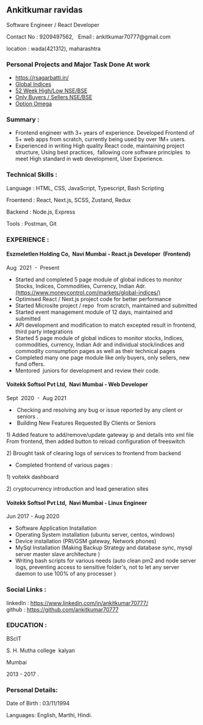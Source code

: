 <body class="c7 c27 doc-content">
    <p class="c31 c32 title" id="h.5x0d5h95i329"><h2 class="c2 c31" id="h.btnhb4vznhl8"><span class="c10">Ankitkumar ravidas </span></h2></p>
    <p class="c34 subtitle" id="h.sbziogryzzql"><span class="c13">Software Engineer / React Developer</span></p>
    <p class="c15"><span class="c5">Contact No : 9209497562, &nbsp; Email : ankitkumar70777@gmail.com </span></p>
    <p class="c15"><span class="c5">location : wada(421312), maharashtra</span></p>
    <h3 class="c2 c31" id="h.btnhb4vznhl8"><span class="c10">Personal Projects and Major Task Done At work  </span></h3>
    <ul class="c8 lst-kix_346hmfwinf4s-0 start">
    <li class="c0 li-bullet-0"><span class="c5"><a href="https://rsagarbatti.in/">https://rsagarbatti.in/</a> </span></li>
    <li class="c0 li-bullet-0"><span class="c5"><a href="https://www.moneycontrol.com/markets/global-indices/">Global Indices</a> </span></li>
    <li class="c0 li-bullet-0"><span class="c5"><a href="https://www.moneycontrol.com/stocks/marketstats/nselow/index.php">52 Week High/Low  NSE/BSE</a> </span></li>
    <li class="c0 li-bullet-0"><span class="c5"><a href="https://www.moneycontrol.com/stocks/marketstats/onlybuyers.php">Only Buyers / Sellers NSE/BSE</a> </span></li>
        <li class="c0 li-bullet-0"><span class="c5"><a href="https://www.moneycontrol.com/optionomega">Option Omega</a> </span></li>
    </ul>
    <h3 class="c2 c31" id="h.btnhb4vznhl8"><span class="c10">Summary : </span></h3>
    <ul class="c8 lst-kix_4892l47vf99z-0 start">
        <li class="c0 li-bullet-0"><span class="c5 c7">Frontend engineer with 3+ years of experience. Developed Frontend of  5+ web apps from scratch, currently being used by over 1M+ users. </span></li>
        <li class="c0 li-bullet-0"><span class="c5 c7">Experienced in writing High quality React code, maintaining
                project structure, Using best practices, &nbsp;fallowing core software principles &nbsp;to meet High
                standard in web development, User Experience.</span></li>
    </ul>
    <h3 class="c2 c31" id="h.nhphs8kobmgi"><span class="c10 c24 c29">Technical Skills : </span></h3>
    <p class="c9"><span class="c5">Language : HTML, CSS, JavaScript, Typescript, Bash Scripting</span></p>
    <p class="c4"><span class="c5">Froentend : React, Next.js, SCSS, Zustand, Redux</span></p>
    <p class="c4"><span class="c5">Backend : Node.js, Express</span></p>
    <p class="c4"><span class="c5">Tools : Postman, Git</span></p>
    <h3 class="c2" id="h.5sh58lh512k2"><span class="c10">EXPERIENCE : </span></h3>
    <h4 class="c18" id="h.dtefcpdj46j6"><span class="c6">Eszmeletlen Holding Co, &nbsp;Navi Mumbai</span><span
            class="c14">&nbsp;- React.js Developer &nbsp;(Frontend)</span></h4>
    <p class="c16"><span class="c25 c33">Aug &nbsp;2021 &nbsp;- &nbsp;Present</span></p>
    <ul class="c8 lst-kix_346hmfwinf4s-0 start">
        <li class="c0 li-bullet-0"><span class="c5">Started and completed  5 page module of global indices to monitor Stocks, Indices, Commodities, Currency, Indian Adr.
<a href="https://www.moneycontrol.com/markets/global-indices/">(https://www.moneycontrol.com/markets/global-indices/) <a></span></li>
        <li class="c0 li-bullet-0"><span class="c5">Optimised React / Next.js project code for better performance</span>
        </li>
        <li class="c0 li-bullet-0"><span class="c5">Started Microsite project / repo &nbsp;from scratch, maintained and
                submitted </span></li>
        <li class="c0 li-bullet-0"><span class="c5">Started event management module of 12 days, maintained and submitted
            </span></li>
        <li class="c0 li-bullet-0"><span class="c5">API development and modification to match excepted result in
                frontend, third party integrations</span></li>
        <li class="c0 li-bullet-0"><span class="c5 c7">Started 5 page module of global indices to monitor stocks,
                Indices, commodities, currency, Indian Adr and individual stock/indices and commodity consumption pages
                as well as their technical pages</span></li>
        <li class="c0 li-bullet-0"><span class="c5 c7">Completed many one page module like only buyers, only sellers,
                new fund offers.</span></li>
        <li class="c0 li-bullet-0"><span class="c5 c7">Mentored &nbsp;juniors for development and review their
                code.</span></li>
    </ul>
    <p class="c17"><span class="c12 c19"></span></p>
    <h4 class="c18" id="h.mu43qcboozqe"><span class="c6">Voitekk Softsol Pvt Ltd, &nbsp;Navi Mumbai</span><span
            class="c14 c24">&nbsp;- Web Developer</span></h4>
    <p class="c16"><span class="c3">Sept &nbsp;2020 &nbsp;- &nbsp;Aug 2021</span></p>
    <ul class="c8 lst-kix_346hmfwinf4s-0">
        <li class="c0 li-bullet-0"><span class="c5 c7">&nbsp;Checking and resolving any bug or issue reported by any
                client or &nbsp;seniors .</span></li>
        <li class="c0 li-bullet-0"><span class="c5 c7">&nbsp;Building New Features Requested By Clients or
                Seniors</span></li>
    </ul>
    <p class="c9"><span class="c5 c7">1) Added feature to add/remove/update gateway ip and details into xml file From
            frontend, then added button to reload configuration of freeswitch</span></p>
    <p class="c4"><span class="c5 c7">2) Brought task of clearing logs of services to frontend from backend</span></p>
    <ul class="c8 lst-kix_346hmfwinf4s-0">
        <li class="c0 li-bullet-0"><span class="c5 c7">Completed frontend of various pages :</span></li>
    </ul>
    <p class="c4"><span class="c5 c7">1) voitekk dashboard</span></p>
    <p class="c4"><span class="c25 c7">2) cryptocurrency introduction and lead generation sites</span></p>
    <p class="c13 c28"><span class="c2"></span></p>
    <h4 class="c18" id="h.mu43qcboozqe"><span class="c6">Voitekk Softsol Pvt Ltd, &nbsp;Navi Mumbai</span><span
            class="c14 c24">&nbsp;- Linux Engineer</span></h4>
    <p class="c12"><span class="c11">Jun 2017 - Aug 2020</span></p>
    <ul class="c19 lst-kix_sgbdnixhhaum-0 start">
        <li class="c1 c7 li-bullet-0"><span class="c2">Software Application Installation</span></li>
        <li class="c1 c7 li-bullet-0"><span class="c2">Operating System installation (ubuntu server, centos,
                windows)</span></li>
        <li class="c1 c7 li-bullet-0"><span class="c2">Device installation (PRI/GSM gateway, Network phones)</span></li>
        <li class="c1 c7 li-bullet-0"><span class="c2">MySql Installation (Making Backup Strategy and database sync,
                mysql server master slave architecture )</span></li>
        <li class="c1 c7 li-bullet-0"><span class="c18 c31">Writing bash scripts for various needs (auto clean pm2 and
                node server logs, preventing access to sensitive folder&#39;s, not to let any server daemon to use 100%
                of any processer )</span></li>
    </ul>
    <h3 class="c2" id="h.yn0e3dr3g5jm"><span class="c10 c24 c29">Social Links : </span></h3>
    <p class="c28"><span class="c7 c23">linkedIn : </span><span class="c21 c23 c7"><a class="c1"
                href="https://www.google.com/url?q=https://www.linkedin.com/in/ankitkumar70777/&amp;sa=D&amp;source=editors&amp;ust=1684521278531385&amp;usg=AOvVaw0I7jPiCTPJEN15dGTcHvtA">https://www.linkedin.com/in/ankitkumar70777/</a></span><span
            class="c23 c7"><br></span><span class="c7 c11">github : </span><span class="c11 c7 c21"><a class="c1"
                href="https://www.google.com/url?q=https://github.com/ankitkumar70777&amp;sa=D&amp;source=editors&amp;ust=1684521278531860&amp;usg=AOvVaw1fF6STeVFIkmtVkQaypF63">https://github.com/ankitkumar70777</a></span>
    </p>
    <h3 class="c2" id="h.x8tbnkb30stf"><span class="c10 c24 c29">EDUCATION : &nbsp;</span></h3>
    <p class="c15"><span class="c5">BScIT &nbsp;</span></p>
    <p class="c15"><span class="c5">S. H. Mutha college &nbsp;kalyan</span></p>
    <p class="c15"><span class="c5">Mumbai</span></p>
    <p class="c15"><span class="c5">2013 - 2017 .</span></p>
    <p class="c15 c20"><span class="c12 c19"></span></p>
    <h3 class="c26" id="h.mwm0l3sr93q7"><span class="c10">Personal Details: &nbsp;</span><span class="c12 c22">&nbsp;
        </span></h3>
    <p class="c15"><span class="c5">Date of Birth : 03/11/1994</span></p>
    <p class="c15"><span class="c25">Languages: English, Marthi, Hindi.</span></p>
</body>
